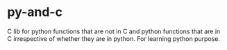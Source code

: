 py-and-c
========

C lib for python functions that are not in C and python functions that are in C irrespective of whether they are in python. For learning python purpose.
